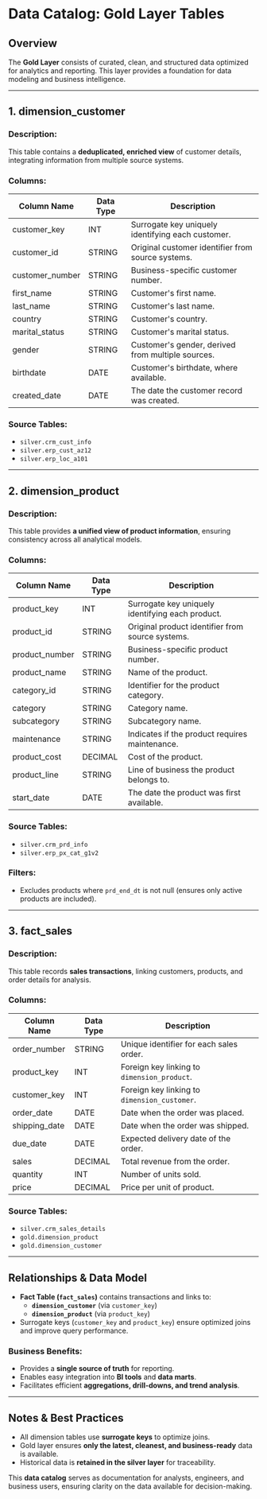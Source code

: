 # Data Catalog: Gold Layer Tables

## Overview
The **Gold Layer** consists of curated, clean, and structured data optimized for analytics and reporting. This layer provides a foundation for data modeling and business intelligence.

---

## 1. **dimension_customer**
### Description:
This table contains a **deduplicated, enriched view** of customer details, integrating information from multiple source systems.

### Columns:
| Column Name       | Data Type | Description |
|-------------------|-----------|-------------|
| customer_key     | INT       | Surrogate key uniquely identifying each customer. |
| customer_id      | STRING    | Original customer identifier from source systems. |
| customer_number  | STRING    | Business-specific customer number. |
| first_name       | STRING    | Customer's first name. |
| last_name        | STRING    | Customer's last name. |
| country          | STRING    | Customer's country. |
| marital_status   | STRING    | Customer's marital status. |
| gender          | STRING    | Customer's gender, derived from multiple sources. |
| birthdate        | DATE      | Customer's birthdate, where available. |
| created_date     | DATE      | The date the customer record was created. |

### Source Tables:
- `silver.crm_cust_info`
- `silver.erp_cust_az12`
- `silver.erp_loc_a101`

---

## 2. **dimension_product**
### Description:
This table provides **a unified view of product information**, ensuring consistency across all analytical models.

### Columns:
| Column Name      | Data Type | Description |
|-----------------|-----------|-------------|
| product_key     | INT       | Surrogate key uniquely identifying each product. |
| product_id      | STRING    | Original product identifier from source systems. |
| product_number  | STRING    | Business-specific product number. |
| product_name    | STRING    | Name of the product. |
| category_id     | STRING    | Identifier for the product category. |
| category        | STRING    | Category name. |
| subcategory     | STRING    | Subcategory name. |
| maintenance     | STRING    | Indicates if the product requires maintenance. |
| product_cost    | DECIMAL   | Cost of the product. |
| product_line    | STRING    | Line of business the product belongs to. |
| start_date      | DATE      | The date the product was first available. |

### Source Tables:
- `silver.crm_prd_info`
- `silver.erp_px_cat_g1v2`

### Filters:
- Excludes products where `prd_end_dt` is not null (ensures only active products are included).

---

## 3. **fact_sales**
### Description:
This table records **sales transactions**, linking customers, products, and order details for analysis.

### Columns:
| Column Name     | Data Type | Description |
|----------------|-----------|-------------|
| order_number   | STRING    | Unique identifier for each sales order. |
| product_key    | INT       | Foreign key linking to `dimension_product`. |
| customer_key   | INT       | Foreign key linking to `dimension_customer`. |
| order_date     | DATE      | Date when the order was placed. |
| shipping_date  | DATE      | Date when the order was shipped. |
| due_date       | DATE      | Expected delivery date of the order. |
| sales         | DECIMAL   | Total revenue from the order. |
| quantity       | INT       | Number of units sold. |
| price          | DECIMAL   | Price per unit of product. |

### Source Tables:
- `silver.crm_sales_details`
- `gold.dimension_product`
- `gold.dimension_customer`

---

## Relationships & Data Model
- **Fact Table (`fact_sales`)** contains transactions and links to:
  - **`dimension_customer`** (via `customer_key`)
  - **`dimension_product`** (via `product_key`)
- Surrogate keys (`customer_key` and `product_key`) ensure optimized joins and improve query performance.

### Business Benefits:
- Provides a **single source of truth** for reporting.
- Enables easy integration into **BI tools** and **data marts**.
- Facilitates efficient **aggregations, drill-downs, and trend analysis**.

---

## Notes & Best Practices
- All dimension tables use **surrogate keys** to optimize joins.
- Gold layer ensures **only the latest, cleanest, and business-ready** data is available.
- Historical data is **retained in the silver layer** for traceability.

This **data catalog** serves as documentation for analysts, engineers, and business users, ensuring clarity on the data available for decision-making.

